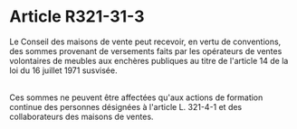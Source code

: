# Article R321-31-3

<p>Le Conseil des maisons de vente peut recevoir, en vertu de conventions, des sommes provenant de versements faits par les opérateurs de ventes volontaires de meubles aux enchères publiques au titre de l'article 14 de la loi du 16 juillet 1971 susvisée.<br/><br/>

Ces sommes ne peuvent être affectées qu'aux actions de formation continue des personnes désignées à l'article L. 321-4-1 et des collaborateurs des maisons de ventes.</p>